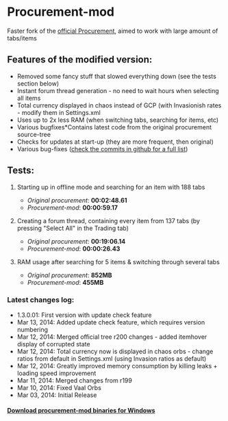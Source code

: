 Procurement-mod
===========

Faster fork of the [official Procurement](https://code.google.com/p/procurement/), aimed to work with large amount of tabs/items

## Features of the modified version:

* Removed some fancy stuff that slowed everything down (see the tests section below)
* Instant forum thread generation - no need to wait hours when selecting all items
* Total currency displayed in chaos instead of GCP (with Invasionish rates - modify them in Settings.xml
* Uses up to 2x less RAM (when switching tabs, searching for items, etc)
* Various bugfixes*Contains latest code from the original procurement source-tree
* Checks for updates at start-up (they are more frequent, then original)
* Various bug-fixes ([check the commits in github for a full list](https://github.com/Anubioz/procurement/commits/master))

## Tests:

1. Starting up in offline mode and searching for an item with 188 tabs

    * _Original procurement_: **00:02:48.61**
    * _Procurement-mod_: **00:00:59.17**

2. Creating a forum thread, containing every item from 137 tabs (by pressing "Select All" in the Trading tab)

    * _Original procurement_: **00:19:06.14**
    * _Procurement-mod_: **00:00:26.43**

3. RAM usage after searching for 5 items & switching through several tabs

    * _Original procurement_: **852MB**
    * _Procurement-mod_: **455MB**

### Latest changes log:

* 1.3.0.01: First version with update check feature
* Mar 13, 2014: Added update check feature, which requires version numbering
* Mar 12, 2014: Merged official tree r200 changes - added itemhover display of corrupted state
* Mar 12, 2014: Total currency now is displayed in chaos orbs - change ratios from default in Settings.xml (using Invasion ratios as default)
* Mar 12, 2014: Greatly improved memory consumption by killing leaks + loading speed improvement
* Mar 11, 2014: Merged changes from r199
* Mar 10, 2014: Fixed Vaal Orbs
* Mar 03, 2014: Initial Release

#### [Download procurement-mod binaries for Windows](https://github.com/Anubioz/procurement/raw/master/WindowsBinaries/procurement-mod-binaries-1.3.0.01.zip)